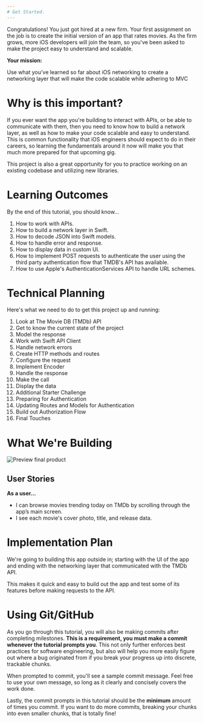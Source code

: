 ```yaml
---
# Get Started.
---
```


Congratulations! You just got hired at a new firm. Your first assignment on the job is to create the initial version of an app that rates movies. As the firm grows, more iOS developers will join the team, so you've been asked to make the project easy to understand and scalable.

**Your mission:**

Use what you’ve learned so far about iOS networking to create a networking layer that will make the code scalable while adhering to MVC


# Why is this important?

If you ever want the app you're building to interact with APIs, or be able to communicate with them, then you need to know how to build a network layer, as well as how to make your code scalable and easy to understand. This is common functionality that iOS engineers should expect to do in their careers, so learning the fundamentals around it now will make you that much more prepared for that upcoming gig.

This project is also a great opportunity for you to practice working on an existing codebase and utilizing new libraries. 

# Learning Outcomes

By the end of this tutorial, you should know...

1. How to work with APIs.
1. How to build a network layer in Swift.
1. How to decode JSON into Swift models.
1. How to handle error and response.
1. How to display data in custom UI.
1. How to implement POST requests to authenticate the user using the third party authentication flow that TMDB's API has available.
1. How to use Apple's AuthenticationServices API to handle URL schemes.

# Technical Planning

Here's what we need to do to get this project up and running:

1. Look at The Movie DB (TMDb) API
1. Get to know the current state of the project
1. Model the response
1. Work with Swift API Client
1. Handle network errors
1. Create HTTP methods and routes
1. Configure the request
1. Implement Encoder
1. Handle the response
1. Make the call
1. Display the data 
1. Additional Starter Challenge
1. Preparing for Authentication
1. Updating Routes and Models for Authentication
1. Build out Authorization Flow
1. Final Touches

# What We're Building

![Preview final product](assets/00_final_product.png)

## User Stories

**As a user...**

- I can browse movies trending today on TMDb by scrolling through the app’s main screen.
- I see each movie's cover photo, title, and release data.

# Implementation Plan

We're going to building this app outside in; starting with the UI of the app and ending with the networking layer that communicated with the TMDb API.

This makes it quick and easy to build out the app and test some of its features before making requests to the API.

# Using Git/GitHub

As you go through this tutorial, you will also be making commits after completing milestones. **This is a requirement, you must make a commit whenever the tutorial prompts you**. This not only further enforces best practices for software engineering, but also will help you more easily figure out where a bug originated from if you break your progress up into discrete, trackable chunks.

When prompted to commit, you'll see a sample commit message. Feel free to use your own message, so long as it clearly and concisely covers the work done.

Lastly, the commit prompts in this tutorial should be the **minimum** amount of times you commit. If you want to do more commits, breaking your chunks into even smaller chunks, that is totally fine!
